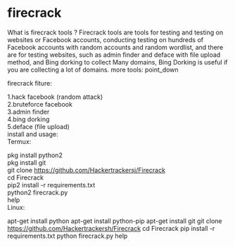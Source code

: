 # firecrack
What is firecrack tools ? Firecrack tools are tools for testing and testing on websites or Facebook accounts, conducting
testing on hundreds of Facebook accounts with random accounts and random wordlist, and there are
for testing websites, such as admin finder and deface with file upload method, and Bing dorking
to collect Many domains, Bing Dorking is useful if you are collecting a lot of domains.
more tools: point_down

firecrack fiture:<br>

1.hack facebook (random attack)<br>
2.bruteforce facebook <br>
3.admin finder<br>
4.bing dorking<br>
5.deface (file upload)<br>
install and usage:<br>
Termux:<br>

pkg install python2<br>
pkg install git<br>
git clone https://github.com/Hackertrackersj/Firecrack<br>
cd Firecrack<br>
pip2 install -r requirements.txt<br>
python2 firecrack.py<br>
help<br>
Linux:

apt-get install python
apt-get install python-pip
apt-get install git
git clone https://github.com/Hackertrackersh/Firecrack
cd Firecrack
pip install -r requirements.txt
python firecrack.py
help
